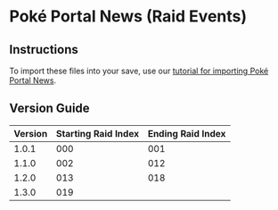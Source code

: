 # Poké Portal News (Raid Events)

## Instructions
To import these files into your save, use our [tutorial for importing Poké Portal News](https://projectpokemon.org/home/tutorials/save-editing/gen-9/gen-9-specific-edits-importing-poké-portal-news-raid-events-r124/).

## Version Guide
| Version | Starting Raid Index | Ending Raid Index |
|---------|---------------------|-------------------|
| 1.0.1   | 000                 | 001               |
| 1.1.0   | 002                 | 012               |
| 1.2.0   | 013                 | 018               |
| 1.3.0   | 019                 |                   |
